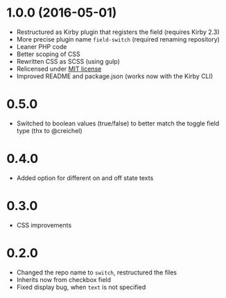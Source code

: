 # 1.0.0 (2016-05-01)
- Restructured as Kirby plugin that registers the field (requires Kirby 2.3)
- More precise plugin name `field-switch` (required renaming repository)
- Leaner PHP code
- Better scoping of CSS
- Rewritten CSS as SCSS (using gulp)
- Relicensed under [MIT license](http://www.opensource.org/licenses/mit-license.php)
- Improved README and package.json (works now with the Kirby CLI)

# 0.5.0  
- Switched to boolean values (true/false) to better match the toggle field type (thx to @creichel)

# 0.4.0
- Added option for different on and off state texts

# 0.3.0
- CSS improvements

# 0.2.0
- Changed the repo name to `switch`, restructured the files
- Inherits now from checkbox field
- Fixed display bug, when `text` is not specified
